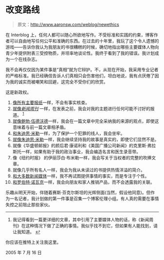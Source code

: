 # 改变路线

> 原文：<http://www.aaronsw.com/weblog/newethics>

在 Interblog 上，任何人都可以随心所欲地写作。不受标准和实践的约束，博客作者可以自由地写任何公平和准确的东西。在过去的十年里，我玩了这个令人遗憾的游戏——告诉你我认为我朋友的书很糟糕的时候，确切地指出哪些主要媒体人物向青少年提供附表三受控物质，并坦率地谈论性。我终于看到了我的错误。我计划成为一个在线杂志。

我不会再仅仅因为某件事是“真相”就为它辩护。不，从现在开始，我采用专业记者的严格标准。我已经确信告诉人们真相只会伤害他们，坦白地说，我有点厌倦了因为我的诚实而被嘲笑和回避，这完全不受你们的欣赏。

这是新政权。

1.  [像所有主要报纸](http://en.wikipedia.org/wiki/Fact_checker)一样，不会有事实核查。
2.  [就像*新闻周刊*](http://www.dissidentvoice.org/May05/Frank0526.htm) 一样，在发表之前，我会对我的主题进行任何可能不讨好的报道。 <sup id="fnref:1">[1](#fn:1)</sup>
3.  [就像鲍勃·伍德沃德](http://www.j-bradford-delong.net/movable_type/2004_archives/001257.html)一样，我会在一篇文章中完全采纳我的来源的观点，即使这意味着与前一篇文章相矛盾。
4.  [和朱迪思·米勒](http://www.washingtonpost.com/wp-dyn/articles/A14777-2004Oct7.html)一样，为了保护一个犯罪的线人，我会坐牢。
5.  [就像朱迪思·米勒](http://www.salon.com/news/feature/2004/05/27/times/index2.html)一样，我会继续坚持我的故事是真实的，即使它们显然不是。
6.  就像《华盛顿邮报》的颜后君·康诺利和《美国广播公司新闻》的克里斯·弗拉斯托一样，如果有助于我的政治事业，我会编造名言和医生录音带。
7.  像《纽约时报》 的伊丽莎白·布米勒一样，我会写关于当权者的完整的吹捧文章。
8.  就像几乎所有名人一样，我会为我从未读过的书提供热情洋溢的简介。
9.  [和大多数新闻媒体](http://www.aaronsw.com/weblog/001677)一样，我不再试图提供事情的事实，而是专注于个性。
10.  [和罗伯特·诺瓦克](http://mediamatters.org/items/200408300011)一样，我会向朋友和家人推销产品，而不会透露我的关联。

乐趣从明天开始，伴随着赛斯·芬克尔斯坦的光辉侧面(当然，假设他同意)。但作为一名记者，我计划做的第一件事是召集一个博客伦理小组。有人真的需要在事情失控之前阻止那些家伙。

* * *

1.  我记得看到一篇更详细的文章，其中引用了主要媒体人物的话，称《新闻周刊》在这种情况下做了正确的事情。我似乎找不到它，但如果有人能找到，请让我知道。 [↩](#fnref:1)

你应该在推特上关注我这里。

2005 年 7 月 16 日